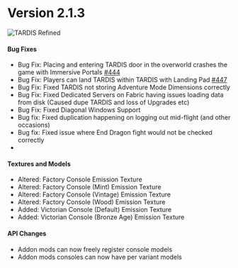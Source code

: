 # Version 2.1.3

![TARDIS Refined](https://wiki.tardisrefined.net/TARDIS-Refined-Wiki/tardis_refined_v2_1.png)

#### Bug Fixes
- Bug Fix: Placing and entering TARDIS door in the overworld crashes the game with Immersive Portals [#444](https://github.com/WhoCraft/TardisRefined/issues/444)
- Bug Fix: Players can land TARDIS within TARDIS with Landing Pad [#447](https://github.com/WhoCraft/TardisRefined/issues/447)
- Bug Fix: Fixed TARDIS not storing Adventure Mode Dimensions correctly
- Bug Fix: Fixed Dedicated Servers on Fabric having issues loading data from disk (Caused dupe TARDIS and loss of Upgrades etc)
- Bug Fix: Fixed Diagonal Windows Support
- Bug fix: Fixed duplication happening on logging out mid-flight (and other occasions)
- Bug fix: Fixed issue where End Dragon fight would not be checked correctly
- 
#### Textures and Models
- Altered: Factory Console Emission Texture 
- Altered: Factory Console (Mint) Emission Texture 
- Altered: Factory Console (Vintage) Emission Texture 
- Altered: Factory Console (Wood) Emission Texture 
- Added: Victorian Console (Default) Emission Texture 
- Added: Victorian Console (Bronze Age) Emission Texture 

#### API Changes
- Addon mods can now freely register console models 
- Addon mods consoles can now have per variant models